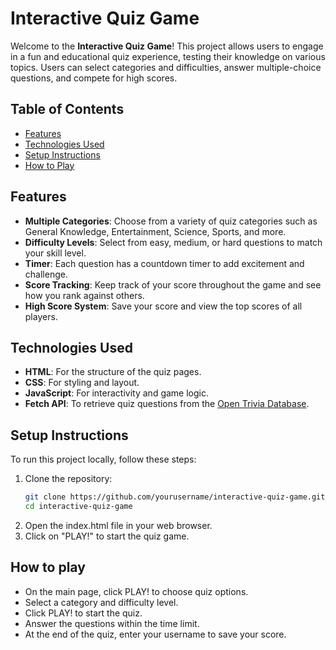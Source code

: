 # Interactive Quiz Game

Welcome to the **Interactive Quiz Game**! This project allows users to engage in a fun and educational quiz experience, testing their knowledge on various topics. Users can select categories and difficulties, answer multiple-choice questions, and compete for high scores.

## Table of Contents
- [Features](#features)
- [Technologies Used](#technologies-used)
- [Setup Instructions](#setup-instructions)
- [How to Play](#how-to-play)

## Features
- **Multiple Categories**: Choose from a variety of quiz categories such as General Knowledge, Entertainment, Science, Sports, and more.
- **Difficulty Levels**: Select from easy, medium, or hard questions to match your skill level.
- **Timer**: Each question has a countdown timer to add excitement and challenge.
- **Score Tracking**: Keep track of your score throughout the game and see how you rank against others.
- **High Score System**: Save your score and view the top scores of all players.

## Technologies Used
- **HTML**: For the structure of the quiz pages.
- **CSS**: For styling and layout.
- **JavaScript**: For interactivity and game logic.
- **Fetch API**: To retrieve quiz questions from the [Open Trivia Database](https://opentdb.com/).

## Setup Instructions
To run this project locally, follow these steps:

1. Clone the repository:
   ```bash
   git clone https://github.com/yourusername/interactive-quiz-game.git
   cd interactive-quiz-game

2. Open the index.html file in your web browser.
3. Click on "PLAY!" to start the quiz game.

## How to play
- On the main page, click PLAY! to choose quiz options.
- Select a category and difficulty level.
- Click PLAY! to start the quiz.
- Answer the questions within the time limit.
- At the end of the quiz, enter your username to save your score.

